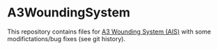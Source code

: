 # A3WoundingSystem

This repository contains files for [A3 Wounding System (AIS)](https://forums.bohemia.net/forums/topic/161291-a3-wounding-system-ais-by-psycho/) with some modifictations/bug fixes (see git history).
